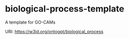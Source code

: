 # biological-process-template

A template for GO-CAMs

URI: https://w3id.org/ontogpt/biological_process


